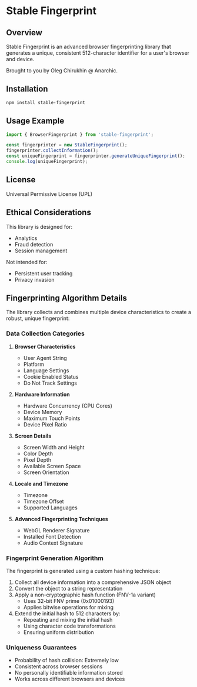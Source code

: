 # Stable Fingerprint

## Overview

Stable Fingerprint is an advanced browser fingerprinting library that generates a unique, consistent 512-character identifier for a user's browser and device.

Brought to you by Oleg Chirukhin @ Anarchic.

## Installation

```bash
npm install stable-fingerprint
```

## Usage Example

```javascript
import { BrowserFingerprint } from 'stable-fingerprint';

const fingerprinter = new StableFingerprint();
fingerprinter.collectInformation();
const uniqueFingerprint = fingerprinter.generateUniqueFingerprint();
console.log(uniqueFingerprint);
```

## License

Universal Permissive License (UPL)

## Ethical Considerations

This library is designed for:
- Analytics
- Fraud detection
- Session management

Not intended for:
- Persistent user tracking
- Privacy invasion

## Fingerprinting Algorithm Details

The library collects and combines multiple device characteristics to create a robust, unique fingerprint:

### Data Collection Categories

1. **Browser Characteristics**
   - User Agent String
   - Platform
   - Language Settings
   - Cookie Enabled Status
   - Do Not Track Settings

2. **Hardware Information**
   - Hardware Concurrency (CPU Cores)
   - Device Memory
   - Maximum Touch Points
   - Device Pixel Ratio

3. **Screen Details**
   - Screen Width and Height
   - Color Depth
   - Pixel Depth
   - Available Screen Space
   - Screen Orientation

4. **Locale and Timezone**
   - Timezone
   - Timezone Offset
   - Supported Languages

5. **Advanced Fingerprinting Techniques**
   - WebGL Renderer Signature
   - Installed Font Detection
   - Audio Context Signature

### Fingerprint Generation Algorithm

The fingerprint is generated using a custom hashing technique:

1. Collect all device information into a comprehensive JSON object
2. Convert the object to a string representation
3. Apply a non-cryptographic hash function (FNV-1a variant)
   - Uses 32-bit FNV prime (0x01000193)
   - Applies bitwise operations for mixing
4. Extend the initial hash to 512 characters by:
   - Repeating and mixing the initial hash
   - Using character code transformations
   - Ensuring uniform distribution

### Uniqueness Guarantees

- Probability of hash collision: Extremely low
- Consistent across browser sessions
- No personally identifiable information stored
- Works across different browsers and devices
